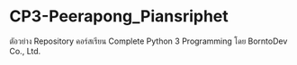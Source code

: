 # CP3-Peerapong_Piansriphet
ตัอวย่าง Repository  คอร์สเรียน Complete Python 3 Programming โดย BorntoDev Co., Ltd.
